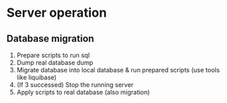 # Server operation

## Database migration

1. Prepare scripts to run sql
2. Dump real database dump
3. Migrate database into local database & run prepared scripts (use tools like liquibase)
4. (If 3 successed) Stop the running server
5. Apply scripts to real database (also migration)

